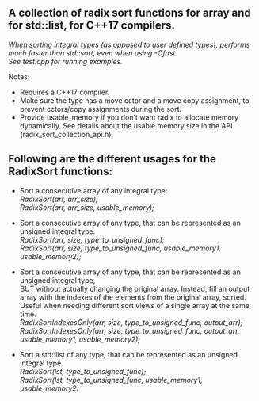 A collection of radix sort functions for array and for std::list, for C++17 compilers.  
-------------------------------------------------------------------------------------------

*When sorting integral types (as opposed to user defined types), performs much faster than std::sort,
even when using -Ofast.  
See test.cpp for running examples.*

Notes:  
  - Requires a C++17 compiler.
  - Make sure the type has a move cctor and a move copy assignment, to prevent cctors/copy assignments during the sort.  
  - Provide usable_memory if you don't want radix to allocate memory dynamically. 
    See details about the usable memory size in the API (radix_sort_collection_api.h).  

Following are the different usages for the RadixSort functions:
---------------------------------------------------------------

- Sort a consecutive array of any integral type:  
  *RadixSort(arr, arr_size);  
  RadixSort(arr, arr_size, usable_memory);*

- Sort a consecutive array of any type, that can be represented as an unsigned integral type.  
  *RadixSort(arr, size, type_to_unsigned_func);  
  RadixSort(arr, size, type_to_unsigned_func, usable_memory1, usable_memory2);*

- Sort a consecutive array of any type, that can be represented as an unsigned integral type,  
  BUT without actually changing the original array. Instead, fill an output  
  array with the indexes of the elements from the original array, sorted.  
  Useful when needing different sort views of a single array at the same time.  
  *RadixSortIndexesOnly(arr, size, type_to_unsigned_func, output_arr);  
  RadixSortIndexesOnly(arr, size, type_to_unsigned_func, output_arr, usable_memory1, usable_memory2);*

- Sort a std::list of any type, that can be represented as an unsigned integral type.  
  *RadixSort(lst, type_to_unsigned_func);  
  RadixSort(lst, type_to_unsigned_func, usable_memory1, usable_memory2)*
  
